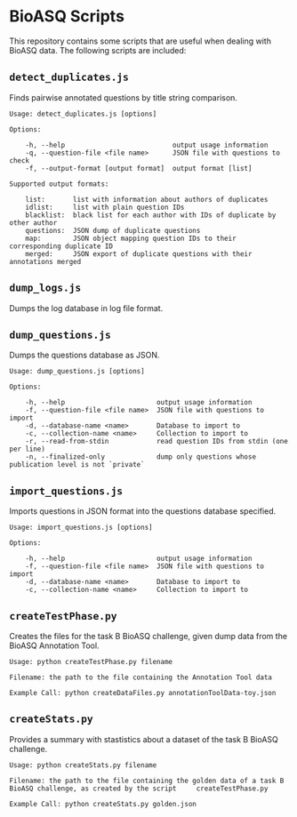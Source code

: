 BioASQ Scripts
==============

This repository contains some scripts that are useful when dealing with BioASQ data.
The following scripts are included:

`detect_duplicates.js`
----------------------

Finds pairwise annotated questions by title string comparison.

    Usage: detect_duplicates.js [options]

    Options:

        -h, --help                           output usage information
        -q, --question-file <file name>      JSON file with questions to check
        -f, --output-format [output format]  output format [list]

    Supported output formats:

        list:       list with information about authors of duplicates
        idlist:     list with plain question IDs
        blacklist:  black list for each author with IDs of duplicate by other author
        questions:  JSON dump of duplicate questions
        map:        JSON object mapping question IDs to their corresponding duplicate ID
        merged:     JSON export of duplicate questions with their annotations merged


`dump_logs.js`
--------------

Dumps the log database in log file format.

`dump_questions.js`
-------------------

Dumps the questions database as JSON.

    Usage: dump_questions.js [options]

    Options:

        -h, --help                       output usage information
        -f, --question-file <file name>  JSON file with questions to import
        -d, --database-name <name>       Database to import to
        -c, --collection-name <name>     Collection to import to
        -r, --read-from-stdin            read question IDs from stdin (one per line)
        -n, --finalized-only             dump only questions whose publication level is not `private`

`import_questions.js`
---------------------

Imports questions in JSON format into the questions database specified.

    Usage: import_questions.js [options]

    Options:

        -h, --help                       output usage information
        -f, --question-file <file name>  JSON file with questions to import
        -d, --database-name <name>       Database to import to
        -c, --collection-name <name>     Collection to import to

`createTestPhase.py`
---------------------

Creates the files for the task B BioASQ challenge, given dump data from the BioASQ Annotation Tool.

    Usage: python createTestPhase.py filename

    Filename: the path to the file containing the Annotation Tool data 
    
    Example Call: python createDataFiles.py annotationToolData-toy.json 
    


`createStats.py`
---------------------

Provides a summary with stastistics about a dataset of the task B BioASQ challenge.

    Usage: python createStats.py filename

    Filename: the path to the file containing the golden data of a task B BioASQ challenge, as created by the script     createTestPhase.py
    
    Example Call: python createStats.py golden.json


